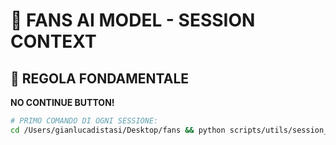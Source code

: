 # 🎯 FANS AI MODEL - SESSION CONTEXT

## 🚨 REGOLA FONDAMENTALE
**NO CONTINUE BUTTON!**
```bash
# PRIMO COMANDO DI OGNI SESSIONE:
cd /Users/gianlucadistasi/Desktop/fans && python scripts/utils/session_manager.py